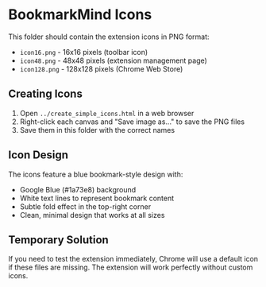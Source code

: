 # BookmarkMind Icons

This folder should contain the extension icons in PNG format:

- `icon16.png` - 16x16 pixels (toolbar icon)
- `icon48.png` - 48x48 pixels (extension management page)
- `icon128.png` - 128x128 pixels (Chrome Web Store)

## Creating Icons

1. Open `../create_simple_icons.html` in a web browser
2. Right-click each canvas and "Save image as..." to save the PNG files
3. Save them in this folder with the correct names

## Icon Design

The icons feature a blue bookmark-style design with:
- Google Blue (#1a73e8) background
- White text lines to represent bookmark content
- Subtle fold effect in the top-right corner
- Clean, minimal design that works at all sizes

## Temporary Solution

If you need to test the extension immediately, Chrome will use a default icon if these files are missing. The extension will work perfectly without custom icons.